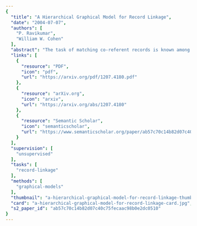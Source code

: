 ```yaml
---
{
  "title": "A Hierarchical Graphical Model for Record Linkage",
  "date": "2004-07-07",
  "authors": [
    "P. Ravikumar",
    "William W. Cohen"
  ],
  "abstract": "The task of matching co-referent records is known among other names as record linkage. For large record-linkage problems, often there is little or no labeled data available, but unlabeled data shows a reasonably clear structure. For such problems, unsupervised or semi-supervised methods are preferable to supervised methods. In this paper, we describe a hierarchical graphical model framework for the record-linkage problem in an unsupervised setting. In addition to proposing new methods, we also cast existing unsupervised probabilistic record-linkage methods in this framework. Some of the techniques we propose to minimize overfitting in the above model are of interest in the general graphical model setting. We describe a method for incorporating monotonicity constraints in a graphical model. We also outline a bootstrapping approach of using \"single-field\" classifiers to noisily label latent variables in a hierarchical model. Experimental results show that our proposed unsupervised methods perform quite competitively even with fully supervised record-linkage methods.",
  "links": [
    {
      "resource": "PDF",
      "icon": "pdf",
      "url": "https://arxiv.org/pdf/1207.4180.pdf"
    },
    {
      "resource": "arXiv.org",
      "icon": "arxiv",
      "url": "https://arxiv.org/abs/1207.4180"
    },
    {
      "resource": "Semantic Scholar",
      "icon": "semanticscholar",
      "url": "https://www.semanticscholar.org/paper/ab57c70c14b82d07c40c75fecaac98b0e2dc0510"
    }
  ],
  "supervision": [
    "unsupervised"
  ],
  "tasks": [
    "record-linkage"
  ],
  "methods": [
    "graphical-models"
  ],
  "thumbnail": "a-hierarchical-graphical-model-for-record-linkage-thumb.jpg",
  "card": "a-hierarchical-graphical-model-for-record-linkage-card.jpg",
  "s2_paper_id": "ab57c70c14b82d07c40c75fecaac98b0e2dc0510"
}
---
```


